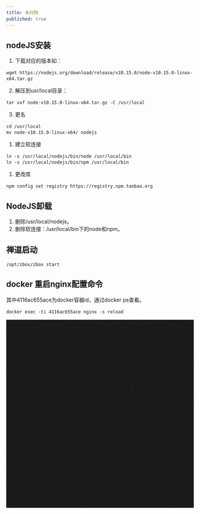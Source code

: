 ```yaml
---
title: 未归档
published: true
---
```


## nodeJS安装
1. 下载对应的版本如：
```shell script
wget https://nodejs.org/download/release/v10.15.0/node-v10.15.0-linux-x64.tar.gz
```
2. 解压到usr/local目录：
```shell script
tar vxf node-v10.15.0-linux-x64.tar.gz -C /usr/local
```
3. 更名
```shell script
cd /usr/local
mv node-v10.15.0-linux-x64/ nodejs
```
1. 建立软连接
```shell script
ln -s /usr/local/nodejs/bin/node /usr/local/bin
ln -s /usr/local/nodejs/bin/npm /usr/local/bin
```
1. 更改库
```shell script
npm config set registry https://registry.npm.taobao.org
```

## NodeJS卸载
1. 删除/usr/local/nodejs。
2. 删除软连接：/usr/local/bin下的node和npm。

## 禅道启动
```shell script
/opt/zbox/zbox start
```

## docker 重启nginx配置命令 
其中4116ac655ace为docker容器id，通过docker ps查看。
```shell script
docker exec -ti 4116ac655ace nginx -s reload
```
![](assets/bkg.png)